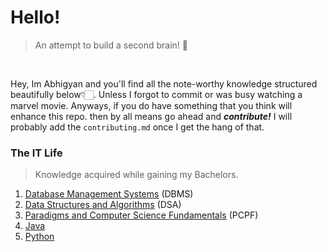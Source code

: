 # Hello!

>An attempt to build a second brain! 🧠

<br>

Hey, Im Abhigyan and you'll find all the note-worthy knowledge structured beautifully below👇🏻. Unless I forgot to 
commit or was busy watching a marvel movie. Anyways, if you do have something that you think will enhance this repo. 
then by all means go ahead and <i><b>contribute!</b></i> I will probably add the `contributing.md` once I get the hang
of that. <br>

### The IT Life
> Knowledge acquired while gaining my Bachelors.

1. [Database Management Systems](https://github.com/AbhigyanBafna/brain2/tree/main/SY/DBMS) (DBMS)
2. [Data Structures and Algorithms](https://github.com/AbhigyanBafna/brain2/tree/main/SY/DSA) (DSA)
3. [Paradigms and Computer Science Fundamentals](https://github.com/AbhigyanBafna/brain2/tree/main/SY/PCPF) (PCPF)
4. [Java](https://github.com/AbhigyanBafna/brain2/tree/main/SY/Java)
5. [Python](https://github.com/AbhigyanBafna/brain2/tree/main/SY/Python)
